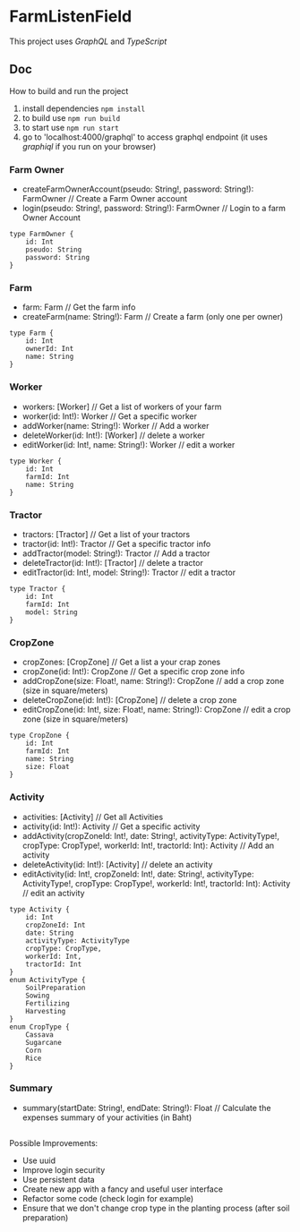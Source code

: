 # FarmListenField
This project uses *GraphQL* and *TypeScript*
## Doc
How to build and run the project
1. install dependencies `npm install`
2. to build use `npm run build`
3. to start use `npm run start`
4. go to 'localhost:4000/graphql' to access graphql endpoint (it uses *graphiql* if you run on your browser)

### Farm Owner
- createFarmOwnerAccount(pseudo: String!, password: String!): FarmOwner  // Create a Farm Owner account
- login(pseudo: String!, password: String!): FarmOwner // Login to a farm Owner Account
```
type FarmOwner {
    id: Int
    pseudo: String
    password: String
}
```
### Farm
- farm: Farm                      // Get the farm info
- createFarm(name: String!): Farm                // Create a farm (only one per owner)
```
type Farm {
    id: Int
    ownerId: Int
    name: String
}
```
### Worker
- workers: [Worker] // Get a list of workers of your farm
- worker(id: Int!): Worker // Get a specific worker
- addWorker(name: String!): Worker // Add a worker
- deleteWorker(id: Int!): [Worker] // delete a worker
- editWorker(id: Int!, name: String!): Worker // edit a worker

```
type Worker {
    id: Int
    farmId: Int
    name: String
}
```
### Tractor
- tractors: [Tractor] // Get a list of your tractors
- tractor(id: Int!): Tractor // Get a specific tractor info
- addTractor(model: String!): Tractor // Add a tractor
- deleteTractor(id: Int!): [Tractor] // delete a tractor
- editTractor(id: Int!, model: String!): Tractor // edit a tractor
```
type Tractor {
    id: Int
    farmId: Int
    model: String
}
```
### CropZone
- cropZones: [CropZone] // Get a list a your crap zones
- cropZone(id: Int!): CropZone // Get a specific crop zone info
- addCropZone(size: Float!, name: String!): CropZone // add a crop zone (size in square/meters)
- deleteCropZone(id: Int!): [CropZone] // delete a crop zone
- editCropZone(id: Int!, size: Float!, name: String!): CropZone // edit a crop zone (size in square/meters)
```
type CropZone {
    id: Int
    farmId: Int
    name: String
    size: Float
}
```
### Activity
- activities: [Activity]    // Get all Activities
- activity(id: Int!): Activity // Get a specific activity
- addActivity(cropZoneId: Int!, date: String!, activityType: ActivityType!, cropType: CropType!, workerId: Int!, tractorId: Int): Activity // Add an activity
- deleteActivity(id: Int!): [Activity] // delete an activity
- editActivity(id: Int!, cropZoneId: Int!, date: String!, activityType: ActivityType!, cropType: CropType!, workerId: Int!, tractorId: Int): Activity // edit an activity

```
type Activity {
    id: Int
    cropZoneId: Int
    date: String
    activityType: ActivityType
    cropType: CropType,
    workerId: Int,
    tractorId: Int
}
enum ActivityType {
    SoilPreparation
    Sowing
    Fertilizing
    Harvesting
}
enum CropType {
    Cassava
    Sugarcane
    Corn
    Rice
}
```
### Summary
- summary(startDate: String!, endDate: String!): Float // Calculate the expenses summary of your activities (in Baht)
##
Possible Improvements:
- Use uuid
- Improve login security
- Use persistent data
- Create new app with a fancy and useful user interface
- Refactor some code (check login for example)
- Ensure that we don't change crop type in the planting process (after soil preparation)

